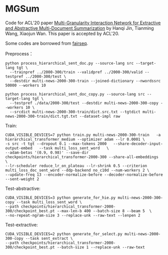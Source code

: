 # MGSum
Code for ACL'20 paper [Multi-Granularity Interaction Network for Extractive and Abstractive Multi-Document Summarization](https://www.aclweb.org/anthology/2020.acl-main.556/) by Hanqi Jin, Tianming Wang, Xiaojun Wan. This paper is accepted by ACL'20.

Some codes are borrowed from [fairseq](https://github.com/pytorch/fairseq).

Preprocess：
```
python process_hierarchical_sent_doc.py --source-lang src --target-lang tgt \
  --trainpref ../2000-300/train --validpref ../2000-300/valid --testpref ../2000-300/test \
  --destdir multi-news-2000-300-train --joined-dictionary --nwordssrc 50000 --workers 10
```
```
python process_hierarchical_sent_doc_copy.py --source-lang src --target-lang tgt \
  --testpref ./data/2000-300/test --destdir multi-news-2000-300-copy --workers 10 \
  --srcdict multi-news-2000-300-train/dict.src.txt --tgtdict multi-news-2000-300-train/dict.tgt.txt --dataset-impl raw
```

Train:
```
CUDA_VISIBLE_DEVICES=7 python train.py multi-news-2000-300-train   -a hierarchical_transformer_medium --optimizer adam --lr 0.0001 \
-s src -t tgt --dropout 0.1 --max-tokens 2000   --share-decoder-input-output-embed   --task multi_loss_sent_word   \
--adam-betas '(0.9, 0.98)' --save-dir checkpoints/hierarchical_transformer-2000-300 --share-all-embeddings  \
--lr-scheduler reduce_lr_on_plateau --lr-shrink 0.5 --criterion multi_loss_doc_sent_word --ddp-backend no_c10d --num-workers 2 \
--update-freq 13 --encoder-normalize-before --decoder-normalize-before --sent-weight 2
```

Test-abstractive:
```
CUDA_VISIBLE_DEVICES=3 python generate_for_hie.py multi-news-2000-300-copy --task multi_loss_sent_word \
--path checkpoints/hierarchical_transformer-2000-300/checkpoint_best.pt --max-len-b 400 --batch-size 8 --beam 5  \
--no-repeat-ngram-size 3 --replace-unk --raw-text --lenpen 2  
```

Test-extractive:
```
CUDA_VISIBLE_DEVICES=2 python generate_for_select.py multi-news-2000-300-copy --task sent_extract \
--path checkpoints/hierarchical_transformer-2000-300/checkpoint_best.pt --batch-size 1 --replace-unk --raw-text
```



